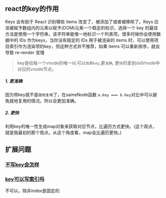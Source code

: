 ## react的key的作用

Keys 会有助于 React 识别哪些 items 改变了，被添加了或者被移除了。Keys 应该被赋予数组内的元素以赋予(DOM)元素一个稳定的标识，选择一个 key 的最佳方法是使用一个字符串，该字符串能惟一地标识一个列表项。很多时候你会使用数据中的 IDs 作为keys，当你没有稳定的 IDs 用于被渲染的 items 时，可以使用项目索引作为渲染项的key，但这种方式并不推荐，如果 items 可以重新排序，就会导致 re-render 变慢 

> key是给每一个vnode的唯一id,可以`依靠key`,更`准确`, 更`快`的拿到oldVnode中对应的vnode节点。

##### 1. 更准确

因为带key就不是`就地复用`了，在sameNode函数 `a.key === b.key`对比中可以避免就地复用的情况。所以会更加准确。

##### 2. 更快

利用key的唯一性生成map对象来获取对应节点，比遍历方式更快。(这个观点，就是我最初的那个观点。从这个角度看，map会比遍历更快。)

## 扩展问题

### [不写key会怎样](https://zh-hans.reactjs.org/docs/reconciliation.html#recursing-on-children)

### [key可以写索引吗](https://blog.csdn.net/weixin_33836223/article/details/88216949)

不可以，除非index是固定的

